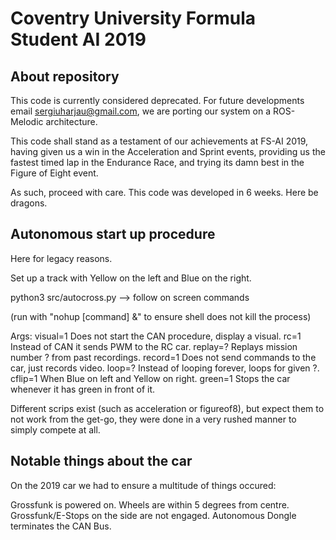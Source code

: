# Coventry University Formula Student AI 2019

## About repository

This code is currently considered deprecated. For future developments email sergiuharjau@gmail.com, we are porting our system on a ROS-Melodic architecture. 

This code shall stand as a testament of our achievements at FS-AI 2019, having given us a win in the Acceleration and Sprint events, providing us the fastest timed lap in the Endurance Race, and trying its damn best in the Figure of Eight event. 

As such, proceed with care. This code was developed in 6 weeks. Here be dragons.

## Autonomous start up procedure 

Here for legacy reasons. 

Set up a track with Yellow on the left and Blue on the right.

python3 src/autocross.py --> follow on screen commands 

(run with "nohup [command] &" to ensure shell does not kill the process)

Args:
visual=1   Does not start the CAN procedure, display a visual.
rc=1       Instead of CAN it sends PWM to the RC car.
replay=?   Replays mission number ? from past recordings.
record=1   Does not send commands to the car, just records video.
loop=?     Instead of looping forever, loops for given ?.
cflip=1    When Blue on left and Yellow on right.
green=1    Stops the car whenever it has green in front of it.

Different scrips exist (such as acceleration or figureof8), but expect them to not work from the get-go, they were done in a very rushed manner to simply compete at all. 

## Notable things about the car

On the 2019 car we had to ensure a multitude of things occured:

Grossfunk is powered on.
Wheels are within 5 degrees from centre.
Grossfunk/E-Stops on the side are not engaged.
Autonomous Dongle terminates the CAN Bus.
